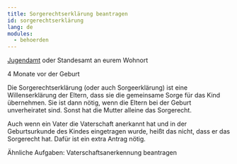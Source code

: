 ```yaml
---
title: Sorgerechtserklärung beantragen
id: sorgerechtserklärung
lang: de
modules:
  - behoerden
---
```


<todo-extension-panel title="Wo" icon="map-marked-alt">

[Jugendamt](https://familienportal.de/dynamic/action/familienportal/125008/suche) oder Standesamt an eurem Wohnort

</todo-extension-panel>

<todo-extension-panel title="Wann (empfohlen)?" icon="calendar-check">

4 Monate vor der Geburt

</todo-extension-panel>


<todo-extension-panel title="Info" icon="info-circle">

Die Sorgerechtserklärung (oder auch Sorgeerklärung) ist eine Willenserklärung der Eltern, dass sie die gemeinsame Sorge für das Kind übernehmen. Sie ist dann nötig, wenn die Eltern bei der Geburt unverheiratet sind. 
Sonst hat die Mutter alleine das Sorgerecht. 

</todo-extension-panel>


<todo-extension-panel title="Stolperfalle" icon="exclamation">

Auch wenn ein Vater die Vaterschaft anerkannt hat und in der Geburtsurkunde des Kindes eingetragen wurde, heißt das nicht, dass er das Sorgerecht hat. Dafür ist ein extra Antrag nötig.

</todo-extension-panel>


Ähnliche Aufgaben:
<todo-link todo="vaterschaftsanerkennung">Vaterschaftsanerkennung beantragen</todo-link>
